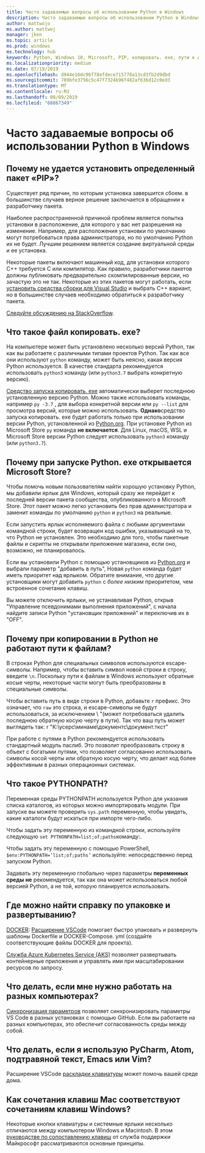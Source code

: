 ```yaml
---
title: Часто задаваемые вопросы об использовании Python в Windows
description: Часто задаваемые вопросы об использовании Python в Windows
author: mattwojo
ms.author: mattwoj
manager: jken
ms.topic: article
ms.prod: windows
ms.technology: hub
keywords: Python, Windows 10, Microsoft, PIP, копировать. exe, пути к файлам, PYTHONPATH, развертывание Python, упаковка Python
ms.localizationpriority: medium
ms.date: 07/19/2019
ms.openlocfilehash: d944e16dc96f78efdece715778a13cd3fb2d9dbd
ms.sourcegitcommit: 789bfe3756c5c47f7324b96f482af636d12c0ed3
ms.translationtype: MT
ms.contentlocale: ru-RU
ms.lasthandoff: 08/09/2019
ms.locfileid: "68867349"
---
```

# <a name="frequently-asked-questions-about-using-python-on-windows"></a>Часто задаваемые вопросы об использовании Python в Windows

## <a name="why-cant-i-pip-install-a-certain-package"></a>Почему не удается установить определенный пакет «PIP»?

Существует ряд причин, по которым установка завершится сбоем. в большинстве случаев верное решение заключается в обращении к разработчику пакета.

Наиболее распространенной причиной проблем является попытка установки в расположение, для которого у вас нет разрешения на изменение. Например, для расположения установки по умолчанию могут потребоваться права администратора, но по умолчанию Python их не будет. Лучшим решением является создание виртуальной среды и ее установка.

Некоторые пакеты включают машинный код, для установки которого C++ требуется C или компилятор. Как правило, разработчики пакетов должны публиковать предварительно скомпилированные версии, но зачастую это не так. Некоторые из этих пакетов могут работать, если [установить средства сборки для Visual Studio](https://visualstudio.microsoft.com/downloads/#build-tools-for-visual-studio-2019) и выбрать C++ вариант, но в большинстве случаев необходимо обратиться к разработчику пакета.

[Следуйте обсуждению на StackOverflow](https://stackoverflow.com/questions/4750806/how-do-i-install-pip-on-windows/12476379).

## <a name="what-is-pyexe"></a>Что такое файл копировать. exe?

На компьютере может быть установлено несколько версий Python, так как вы работаете с различными типами проектов Python. Так как все они используют `python` команду, может быть неясно, какая версия Python используется. В качестве стандарта рекомендуется использовать `python3` команду (или `python3.7` выбрать конкретную версию).

[Средство запуска копировать. exe](https://docs.python.org/3/using/windows.html#launcher) автоматически выберет последнюю установленную версию Python. Можно также использовать команды, например `py -3.7` , для выбора конкретной версии или `py --list` для просмотра версий, которые можно использовать. **Однако**средство запуска копировать. exe будет работать только при использовании версии Python, установленной из [Python.org](https://www.python.org/downloads/windows/). При установке Python из Microsoft Store `py` команда **не включается**. Для Linux, macOS, WSL и Microsoft Store версии Python следует использовать `python3` команду (или `python3.7`).

## <a name="why-does-running-pythonexe-open-the-microsoft-store"></a>Почему при запуске Python. exe открывается Microsoft Store?

Чтобы помочь новым пользователям найти хорошую установку Python, мы добавили ярлык для Windows, который сразу же перейдет к последней версии пакета сообщества, опубликованного в Microsoft Store. Этот пакет можно легко установить без прав администратора и заменит команды по умолчанию `python` и `python3` на реальные.

Если запустить ярлык исполняемого файла с любыми аргументами командной строки, будет возвращен код ошибки, указывающий на то, что Python не установлен. Это необходимо для того, чтобы пакетные файлы и скрипты не открывали приложение магазина, если оно, возможно, не планировалось.

Если вы установили Python с помощью установщиков из [Python.org](https://www.python.org/downloads/windows/) и выбрали параметр "добавить в путь", Новая `python` команда будет иметь приоритет над ярлыком. Обратите внимание, что другие установщики могут добавить `python` с _более низким_ приоритетом, чем встроенное сочетание клавиш.

Вы можете отключить ярлыки, не устанавливая Python, открыв "Управление псевдонимами выполнения приложений", с начала найдите записи Python "установщик приложений" и переключив их в "OFF".

## <a name="why-dont-file-paths-work-in-python-when-i-copy-paste-them"></a>Почему при копировании в Python не работают пути к файлам?

В строках Python для специальных символов используются escape-символы. Например, чтобы вставить символ новой строки в строку, введите `\n`. Поскольку пути к файлам в Windows используют обратные косые черты, некоторые части могут быть преобразованы в специальные символы.

Чтобы вставить путь в виде строки в Python, добавьте `r` префикс. Это означает, что `raw` это строка, и escape-символы не будут использоваться, за исключением \ "(может потребоваться удалить последнюю обратную косую черту в пути). Так что ваш путь может выглядеть так: r "К:\усерс\минаме\документс\документ.ткст"

При работе с путями в Python рекомендуется использовать стандартный модуль паслиб. Это позволит преобразовать строку в объект с богатыми путями, что позволяет согласованно использовать символы косой черты или обратную косую черту, что делает код более эффективным в разных операционных системах.

## <a name="what-is-pythonpath"></a>Что такое PYTHONPATH?

Переменная среды PYTHONPATH используется Python для указания списка каталогов, из которых можно импортировать модули. При запуске вы можете проверить `sys.path` переменную, чтобы увидеть, какие каталоги будут искаться при импорте чего-либо.

Чтобы задать эту переменную из командной строки, используйте следующую `set PYTHONPATH=list;of;paths`команду:.

Чтобы задать эту переменную с помощью PowerShell, `$env:PYTHONPATH=’list;of;paths’` используйте: непосредственно перед запуском Python.

Задавать эту переменную глобально через параметры **переменных среды** **не** рекомендуется, так как она может использоваться любой версией Python, а не той, которую планируется использовать.

## <a name="where-can-i-find-help-with-packaging-and-deployment"></a>Где можно найти справку по упаковке и развертыванию?

[DOCKER](https://code.visualstudio.com/docs/azure/docker): [Расширение VSCode](https://code.visualstudio.com/docs/azure/docker) помогает быстро упаковать и развернуть шаблоны Dockerfile и DOCKER-Compose. yml (создайте соответствующие файлы DOCKER для проекта).

[Служба Azure Kubernetes Service (AKS)](https://docs.microsoft.com/azure/aks/) позволяет развертывать контейнерные приложения и управлять ими при масштабировании ресурсов по запросу.

## <a name="what-if-i-need-to-work-across-different-machines"></a>Что делать, если мне нужно работать на разных компьютерах?

[Синхронизация параметров](https://marketplace.visualstudio.com/items?itemName=Shan.code-settings-sync) позволяет синхронизировать параметры VS Code в разных установках с помощью GitHub. Если вы работаете на разных компьютерах, это обеспечит согласованность среды между собой.

## <a name="what-if-im-used-to-using-pycharm-atom-sublime-text-emacs-or-vim"></a>Что делать, если я использую PyCharm, Atom, подтравяной текст, Emacs или Vim?

Расширение VSCode [раскладки клавиатуры](https://marketplace.visualstudio.com/search?target=VSCode&category=Keymaps&sortBy=Downloads) может помочь вашей среде дома.

## <a name="how-do-mac-shortcut-keys-map-to-windows-shortcut-keys"></a>Как сочетания клавиш Mac соответствуют сочетаниям клавиш Windows?

Некоторые кнопки клавиатуры и системные ярлыки несколько отличаются между компьютером Windows и Macintosh. В этом [руководстве по сопоставлению клавиш](https://support.microsoft.com/help/970299/keyboard-mappings-using-a-pc-keyboard-on-a-macintosh) от служба поддержки Майкрософт рассматриваются основные принципы.
